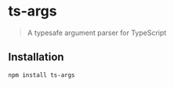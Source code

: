# ts-args

>  A typesafe argument parser for TypeScript

## Installation

```bash
npm install ts-args
```
